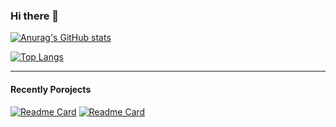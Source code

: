 ### Hi there 👋

<!--
**BillyNI-OUO/BillyNI-OUO** is a ✨ _special_ ✨ repository because its `README.md` (this file) appears on your GitHub profile.

Here are some ideas to get you started:

- 🔭 I’m currently working on ...
- 🌱 I’m currently learning ...
- 👯 I’m looking to collaborate on ...
- 🤔 I’m looking for help with ...
- 💬 Ask me about ...
- 📫 How to reach me: ...
- 😄 Pronouns: ...
- ⚡ Fun fact: ...
-->

[![Anurag's GitHub stats](https://github-readme-stats.vercel.app/api?username=BillyNI-OUO&count_private=true&show_icons=true&theme=merko&range=last_year)](https://github.com/anuraghazra/github-readme-stats)

[![Top Langs](https://github-readme-stats.vercel.app/api/top-langs/?username=BillyNI-OUO&layout=compact&theme=merko)](https://github.com/anuraghazra/github-readme-stats)

---
#### Recently Porojects
[![Readme Card](https://github-readme-stats.vercel.app/api/pin/?username=BillyNI-OUO&repo=smart-gym-crawler&theme=merko)](https://github.com/anuraghazra/github-readme-stats)
[![Readme Card](https://github-readme-stats.vercel.app/api/pin/?username=BillyNI-OUO&repo=smart-restaurant-client&theme=merko)](https://github.com/anuraghazra/github-readme-stats)
